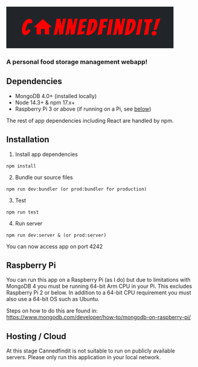 ![App Logo][1]

### A personal food storage management webapp!

Dependencies
---
- MongoDB 4.0+ (installed locally)
- Node 14.3+ & npm 17.x+
- Raspberry Pi 3 or above (if running on a Pi, see [below](#raspberry-pi))

The rest of app dependencies including React are handled by npm.

Installation
---
1. Install app dependencies
```
npm install
```

2. Bundle our source files
```
npm run dev:bundler (or prod:bundler for production)
```

3. Test
```
npm run test
```

4. Run server
```
npm run dev:server & (or prod:server)
```
You can now access app on port 4242

[1]: logo.png

Raspberry Pi
---
You can run this app on a Raspberry Pi (as I do) but due to limitations with MongoDB 4 you must be running 64-bit Arm
CPU in your Pi. This excludes Raspberry Pi 2 or below. In addition to a 64-bit CPU requirement you must also use 
a 64-bit OS such as Ubuntu.

Steps on how to do this are found in: https://www.mongodb.com/developer/how-to/mongodb-on-raspberry-pi/

Hosting / Cloud
---
At this stage Cannedfindit is not suitable to run on publicly available servers.
Please only run this application in your local network.
